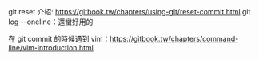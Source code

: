 git reset 介紹: https://gitbook.tw/chapters/using-git/reset-commit.html
git log --oneline：還蠻好用的

在 git commit 的時候遇到 vim：https://gitbook.tw/chapters/command-line/vim-introduction.html

